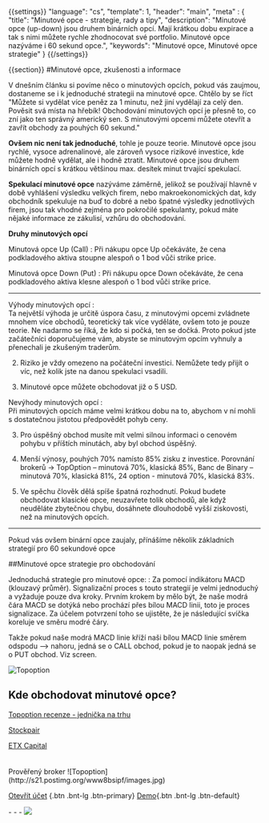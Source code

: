 {{settings}}
  "language": "cs",
  "template": 1,
  "header": "main",
  "meta" : {
    "title": "Minutové opce - strategie, rady a tipy",
    "description": "Minutové opce (up-down) jsou druhem binárních opcí. Mají krátkou dobu expirace a tak s nimi můžete rychle zhodnocovat své portfolio. Minutové opce nazýváme i 60 sekund opce.",
    "keywords": "Minutové opce, Minutové opce strategie"
  }
{{/settings}}

<div class="row">
<div class="col-md-9" role="main" markdown="1">

{{section}}
#Minutové opce, zkušenosti a informace

V dnešním článku si povíme něco o minutových opcích, pokud vás zaujmou, dostaneme se i k jednoduché strategii na minutové opce. Chtělo by se říct "Můžete si vydělat více peněz za 1 minutu, než jiní vydělají za celý den. Pověsit svá místa na hřebík! Obchodování minutových opcí je přesně to, co zní jako ten správný americký sen. S minutovými opcemi můžete otevřít a zavřít obchody za pouhých 60 sekund." 

**Ovšem nic není tak jednoduché**, tohle je pouze teorie. Minutové opce jsou rychlé, vysoce adrenalinové, ale zároveň vysoce rizikové investice, kde můžete hodně vydělat, ale i hodně ztratit. Minutové opce jsou druhem binárních opcí s krátkou většinou max. desítek minut trvající spekulací. 

**Spekulací minutové opce** nazýváme záměrně, jelikož se používají hlavně v době vyhlášení výsledku velkých firem, nebo makroekonomických dat, kdy obchodník spekuluje na buď to dobré a nebo špatné výsledky jednotlivých firem, jsou tak vhodné zejména pro pokročilé spekulanty, pokud máte nějaké informace ze zákulisí, vzhůru do obchodování.

**Druhy minutových opcí**

Minutová opce Up (Call)
:  Při nákupu opce Up očekáváte, že cena podkladového aktiva stoupne alespoň o 1 bod vůči strike price.

Minutová opce Down (Put)
:  Při nákupu opce Down očekáváte, že cena podkladového aktiva klesne alespoň o 1 bod vůči strike price.

- - -

Výhody minutových opcí
:   
Ta největší výhoda je určitě úspora času, z minutovými opcemi zvládnete mnohem více obchodů, teoretický tak více vyděláte, ovšem toto je pouze teorie. Ne nadarmo se říká, že kdo si počká, ten se dočká. Proto pokud jste začátečníci doporučujeme vám, abyste se minutovým opcím vyhnuly a přenechali je zkušeným traderům.

2. Riziko je vždy omezeno na počáteční investici. Nemůžete tedy přijít o víc, než kolik jste na danou spekulaci vsadili.

3. Minutové opce můžete obchodovat již o 5 USD.


Nevýhody minutových opcí
:   
Při minutových opcích máme velmi krátkou dobu na to, abychom v ní mohli s dostatečnou jistotou předpovědět pohyb ceny.

3. Pro úspěšný obchod musíte mít velmi silnou informaci o cenovém pohybu v příštích minutách, aby byl obchod úspěšný.

4. Menší výnosy, pouhých 70% namísto 85% zisku z investice. Porovnání brokerů -> TopOption – minutová 70%, klasická 85%, Banc de Binary – minutová 70%, klasická 81%, 24 option - minutová 70%, klasická 83%.

5. Ve spěchu člověk dělá spíše špatná rozhodnutí. Pokud budete obchodovat klasické opce, neuzavřete tolik obchodů, ale když neuděláte zbytečnou chybu, dosáhnete dlouhodobě vyšší ziskovosti, než na minutových opcích.

- - -

Pokud vás ovšem binární opce zaujaly, přínášíme několik základních strategií pro 60 sekundové opce

##Minutové opce strategie pro obchodování

Jednoduchá strategie pro minutové opce:
:    Za pomocí indikátoru MACD (klouzavý průměr). Signalizační proces s touto strategií je velmi jednoduchý a vyžaduje pouze dva kroky. Prvním krokem by mělo být, že naše modrá čára MACD se dotýká nebo prochází přes bílou MACD linii, toto je proces signalizace. Za účelem potvrzení toho se ujistěte, že je následující svíčka koreluje ve směru modré čáry. 

Takže pokud naše modrá MACD linie kříží naši bílou MACD linie směrem odspodu --> nahoru, jedná se o CALL obchod, pokud je to naopak jedná se o PUT obchod. Viz screen.

![Topoption](http://s28.postimg.org/en0f5elfx/opce1.png)

## Kde obchodovat minutové opce?

[Topoption recenze - jednička na trhu](http://www.forexsrovnavac.cz/topoption)

[Stockpair](http://www.forexsrovnavac.cz/stockpair)

[ETX Capital](http://www.forexsrovnavac.cz/etx-capital-zkusenosti)


</div>
<div class="col-md-3" markdown="1">
<div class="well" markdown="1" style="margin-top: 2.5em">
Prověřený broker
![Topoption](http://s21.postimg.org/www8bsipf/images.jpg)  

[Otevřít účet](http://blog.forexsrovnavac.cz/topoption "Registrace") {.btn .bnt-lg .btn-primary} [Demo](http://blog.forexsrovnavac.cz/topoption "Demo účet"){.btn .bnt-lg .btn-default}

</div>
<div class="container-fluid" markdown="1">
<div class="container-fluid" markdown="1">
</div>
- - -

<a href="http://blog.forexsrovnavac.cz/topoption"  target="_blank">
 <img src="http://blog.forexsrovnavac.cz/wp-content/uploads/2014/10/informace.png" width="" height=""/>

</a>
</div>
</div>
</div>
